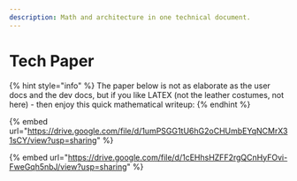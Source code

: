 ```yaml
---
description: Math and architecture in one technical document.
---
```


# Tech Paper

{% hint style="info" %}
The paper below is not as elaborate as the user docs and the dev docs, but if you like LATEX (not the leather costumes, not here) - then enjoy this quick mathematical writeup:
{% endhint %}

{% embed url="https://drive.google.com/file/d/1umPSGG1tU6hG2oCHUmbEYqNCMrX31sCY/view?usp=sharing" %}

{% embed url="https://drive.google.com/file/d/1cEHhsHZFF2rgQCnHyFOvi-FweGqh5nbJ/view?usp=sharing" %}
